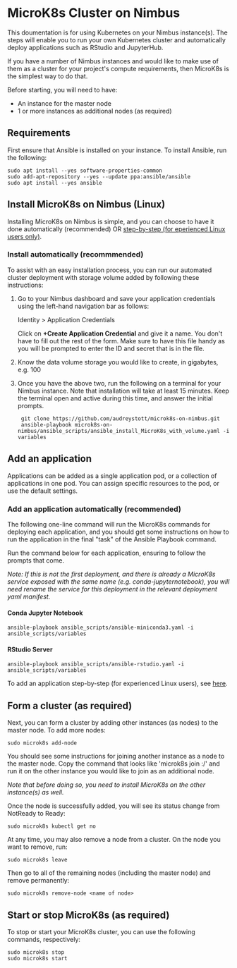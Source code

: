 # MicroK8s Cluster on Nimbus
This doumentation is for using Kubernetes on your Nimbus instance(s). The steps will enable you to run your own Kubernetes cluster and automatically deploy applications such as RStudio and JupyterHub.

If you have a number of Nimbus instances and would like to make use of them as a cluster for your project's compute requirements, then MicroK8s is the simplest way to do that.

Before starting, you will need to have:
- An instance for the master node
- 1 or more instances as additional nodes (as required)

## Requirements

First ensure that Ansible is installed on your instance. To install Ansible, run the following:

    sudo apt install --yes software-properties-common
    sudo add-apt-repository --yes --update ppa:ansible/ansible
    sudo apt install --yes ansible

## Install MicroK8s on Nimbus (Linux)

Installing MicroK8s on Nimbus is simple, and you can choose to have it done automatically (recommended) OR [step-by-step (for eperienced Linux users only)](README-steps.md).

### Install automatically (recommmended)

To assist with an easy installation process, you can run our automated cluster deployment with storage volume added by following these instructions:

1)  Go to your Nimbus dashboard and save your application credentials using the left-hand navigation bar as follows:

    Identity > Application Credentials
    
    Click on **+Create Application Credential** and give it a name. You don't have to fill out the rest of the form. Make sure to have this file handy as you will be prompted to enter the ID and secret that is in the file.

2) Know the data volume storage you would like to create, in gigabytes, e.g. 100

3) Once you have the above two, run the following on a terminal for your Nimbus instance. Note that installation will take at least 15 minutes. Keep the terminal open and active during this time, and answer the initial prompts.

        git clone https://github.com/audreystott/microk8s-on-nimbus.git
        ansible-playbook microk8s-on-nimbus/ansible_scripts/ansible_install_MicroK8s_with_volume.yaml -i variables


## Add an application

Applications can be added as a single application pod, or a collection of applications in one pod. You can assign specific resources to the pod, or use the default settings. 

### Add an application automatically (recommended)

The following one-line command will run the MicroK8s commands for deploying each application, and you should get some instructions on how to run the application in the final "task" of the Ansible Playbook command.

Run the command below for each application, ensuring to follow the prompts that come.

*Note: If this is not the first deployment, and there is already a MicroK8s service exposed with the same name (e.g. conda-jupyternotebook), you will need rename the service for this deployment in the relevant deployment yaml manifest.*

#### Conda Jupyter Notebook

    ansible-playbook ansible_scripts/ansible-miniconda3.yaml -i ansible_scripts/variables

#### RStudio Server

    ansible-playbook ansible_scripts/ansible-rstudio.yaml -i ansible_scripts/variables


To add an application step-by-step (for experienced Linux users), see [here](README-app-steps.md).


## Form a cluster (as required)

Next, you can form a cluster by adding other instances (as nodes) to the master node. To add more nodes:

    sudo microk8s add-node

You should see some instructions for joining another instance as a node to the master node. Copy the command that looks like 'microk8s join <master>:<port>/<token>' and run it on the other instance you would like to join as an additional node.

*Note that before doing so, you need to install MicroK8s on the other instance(s) as well.*

Once the node is successfully added, you will see its status change from NotReady to Ready:

    sudo microk8s kubectl get no

At any time, you may also remove a node from a cluster. On the node you want to remove, run:

    sudo microk8s leave

Then go to all of the remaining nodes (including the master node) and remove permanently:

    sudo microk8s remove-node <name of node>

## Start or stop MicroK8s (as required)

To stop or start your MicroK8s cluster, you can use the following commands, respectively:

    sudo microk8s stop
    sudo microk8s start